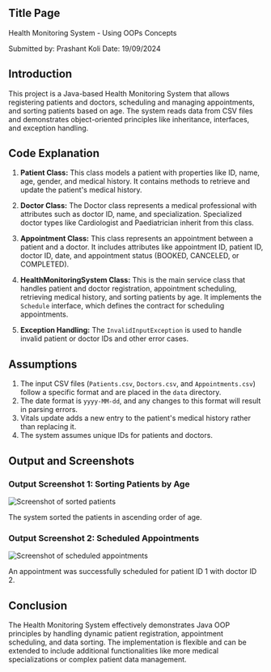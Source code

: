 
## Title Page

Health Monitoring System - Using OOPs Concepts

Submitted by: Prashant Koli
Date: 19/09/2024
## Introduction

This project is a Java-based Health Monitoring System that allows registering patients and doctors, scheduling and managing appointments, and sorting patients based on age. The system reads data from CSV files and demonstrates object-oriented principles like inheritance, interfaces, and exception handling.

## Code Explanation

1. **Patient Class:**
   This class models a patient with properties like ID, name, age, gender, and medical history. It contains methods to retrieve and update the patient's medical history.

2. **Doctor Class:**
   The Doctor class represents a medical professional with attributes such as doctor ID, name, and specialization. Specialized doctor types like Cardiologist and Paediatrician inherit from this class.

3. **Appointment Class:**
   This class represents an appointment between a patient and a doctor. It includes attributes like appointment ID, patient ID, doctor ID, date, and appointment status (BOOKED, CANCELED, or COMPLETED).

4. **HealthMonitoringSystem Class:**
   This is the main service class that handles patient and doctor registration, appointment scheduling, retrieving medical history, and sorting patients by age. It implements the `Schedule` interface, which defines the contract for scheduling appointments.

5. **Exception Handling:**
   The `InvalidInputException` is used to handle invalid patient or doctor IDs and other error cases.

## Assumptions

1. The input CSV files (`Patients.csv`, `Doctors.csv`, and `Appointments.csv`) follow a specific format and are placed in the `data` directory.
2. The date format is `yyyy-MM-dd`, and any changes to this format will result in parsing errors.
3. Vitals update adds a new entry to the patient's medical history rather than replacing it.
4. The system assumes unique IDs for patients and doctors.

## Output and Screenshots

### Output Screenshot 1: Sorting Patients by Age

![Screenshot of sorted patients](E:\Hein+Fricke\HMS-Project\Screenshot\Sorting.png)

The system sorted the patients in ascending order of age.

### Output Screenshot 2: Scheduled Appointments 

![Screenshot of scheduled appointments](E:\Hein+Fricke\HMS-Project\Screenshot\Scheduled+Retrieve.png)

An appointment was successfully scheduled for patient ID 1 with doctor ID 2.

## Conclusion

The Health Monitoring System effectively demonstrates Java OOP principles by handling dynamic patient registration, appointment scheduling, and data sorting. The implementation is flexible and can be extended to include additional functionalities like more medical specializations or complex patient data management.
